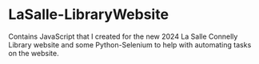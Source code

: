 # LaSalle-LibraryWebsite
Contains JavaScript that I created for the new 2024 La Salle Connelly Library website and some Python-Selenium to help with automating tasks on the website.
